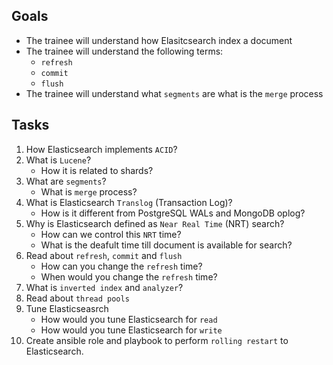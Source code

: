 ## Goals
- The trainee will understand how Elasitcsearch index a document
- The trainee will understand the following terms:
  * `refresh`
  * `commit`
  * `flush`
- The trainee will understand what `segments` are what is the `merge` process

## Tasks
1. How Elasticsearch implements `ACID`?
1. What is `Lucene`? 
   * How it is related to shards?
1. What are `segments`? 
   * What is `merge` process?
1. What is Elasticsearch `Translog` (Transaction Log)? 
   * How is it different from PostgreSQL WALs and MongoDB oplog?
1. Why is Elasticsearch defined as `Near Real Time` (NRT) search?
   * How can we control this `NRT` time? 
   * What is the deafult time till document is available for search?
1. Read about `refresh`, `commit` and `flush`
   * How can you change the `refresh` time?
   * When would you change the `refresh` time?
1. What is `inverted index` and `analyzer`?
1. Read about `thread pools`
1. Tune Elasticseasrch
   * How would you tune Elasticsearch for `read` 
   * How would you tune Elasticsearch for `write`
1. Create ansible role and playbook to perform `rolling restart` to Elasticsearch.
